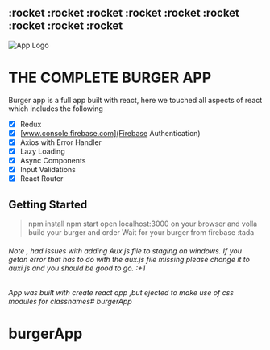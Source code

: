 ## :rocket :rocket :rocket :rocket :rocket :rocket :rocket :rocket :rocket 


![App Logo](/src/assets/images.logo.png)

# THE COMPLETE BURGER APP
Burger app is a full app built with react, here we touched all aspects of react which includes
the following

- [x] Redux
- [x] [www.console.firebase.com](Firebase Authentication)
- [x] Axios with Error Handler
- [x] Lazy Loading
- [x] Async Components
- [x] Input Validations
- [x]  React Router

## Getting Started 
> npm install
> npm start
> open localhost:3000 on your browser and volla build your burger and order
> Wait for your burger from firebase :tada

###### Note , had issues with adding Aux.js file to staging on windows. If you getan error that has to do with the aux.js file missing please change it to auxi.js and you should be good to go. :+1

###### App was built with create react app ,but ejected to make use of css modules for classnames# burgerApp
# burgerApp
